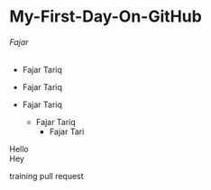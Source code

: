 # My-First-Day-On-GitHub

###### Fajar

- Fajar Tariq
+ Fajar Tariq
* Fajar Tariq

  - Fajar Tariq
      - Fajar Tari

Hello<br> Hey<br>

training pull request
